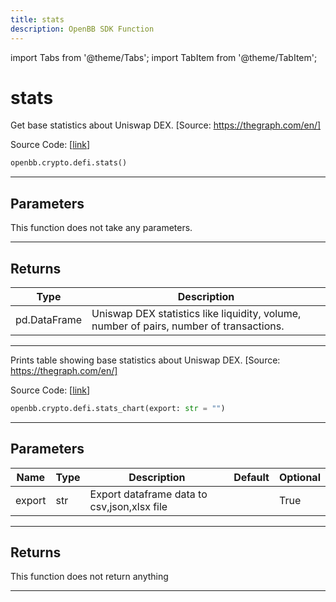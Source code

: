 ```yaml
---
title: stats
description: OpenBB SDK Function
---
```


import Tabs from '@theme/Tabs';
import TabItem from '@theme/TabItem';

# stats

<Tabs>
<TabItem value="model" label="Model" default>

Get base statistics about Uniswap DEX. [Source: https://thegraph.com/en/]

Source Code: [[link](https://github.com/OpenBB-finance/OpenBBTerminal/tree/main/openbb_terminal/cryptocurrency/defi/graph_model.py#L124)]

```python
openbb.crypto.defi.stats()
```

---

## Parameters

This function does not take any parameters.

---

## Returns

| Type | Description |
| ---- | ----------- |
| pd.DataFrame | Uniswap DEX statistics like liquidity, volume, number of pairs, number of transactions. |
---



</TabItem>
<TabItem value="view" label="Chart">

Prints table showing base statistics about Uniswap DEX. [Source: https://thegraph.com/en/]

Source Code: [[link](https://github.com/OpenBB-finance/OpenBBTerminal/tree/main/openbb_terminal/cryptocurrency/defi/graph_view.py#L72)]

```python
openbb.crypto.defi.stats_chart(export: str = "")
```

---

## Parameters

| Name | Type | Description | Default | Optional |
| ---- | ---- | ----------- | ------- | -------- |
| export | str | Export dataframe data to csv,json,xlsx file |  | True |


---

## Returns

This function does not return anything

---



</TabItem>
</Tabs>